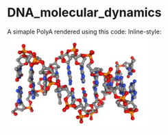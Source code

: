 # DNA_molecular_dynamics
A simaple PolyA rendered using this code:
Inline-style: 
![PolyA](https://raw.githubusercontent.com/moqri/DNA_molecular_dynamics/master/renders/polyA.JPG "PolyA")
